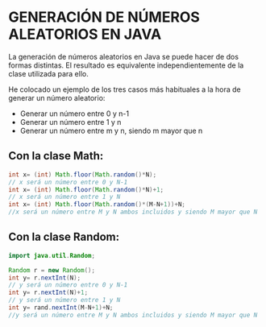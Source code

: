 # GENERACIÓN DE NÚMEROS ALEATORIOS EN JAVA

La generación de números aleatorios en Java se puede hacer de dos formas distintas. El resultado es equivalente independientemente de la clase utilizada para ello.

He colocado un ejemplo de los tres casos más habituales a la hora de generar un número aleatorio:

- Generar un número entre 0 y n-1
- Generar un número entre 1 y n
- Generar un número entre m y n, siendo m mayor que n

## Con la clase Math:
```java
int x= (int) Math.floor(Math.random()*N);
// x será un número entre 0 y N-1
int x= (int) Math.floor(Math.random()*N)+1;
// x será un número entre 1 y N
int x= (int) Math.floor(Math.random()*(M-N+1))+N;
//x será un número entre M y N ambos incluidos y siendo M mayor que N
```
## Con la clase Random:
```java
import java.util.Random;

Random r = new Random();
int y= r.nextInt(N);
// y será un número entre 0 y N-1
int y= r.nextInt(N)+1;
// y será un número entre 1 y N
int y= rand.nextInt(M-N+1)+N;
//y será un número entre M y N ambos incluidos y siendo M mayor que N
```
